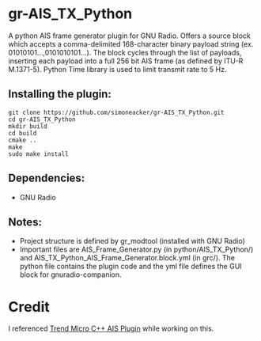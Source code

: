 # gr-AIS_TX_Python
A python AIS frame generator plugin for GNU Radio. Offers a source block which accepts a comma-delimited 168-character binary payload string (ex. 01010101...,0101010101...). The block cycles through the list of payloads, inserting each payload into a full 256 bit AIS frame (as defined by ITU-R M.1371-5). Python Time library is used to limit transmit rate to 5 Hz. 

## Installing the plugin:
```
git clone https://github.com/simoneacker/gr-AIS_TX_Python.git
cd gr-AIS_TX_Python
mkdir build
cd build
cmake ..
make
sudo make install
```

## Dependencies:
- GNU Radio

## Notes:
- Project structure is defined by gr_modtool (installed with GNU Radio)
- Important files are AIS_Frame_Generator.py (in python/AIS_TX_Python/) and AIS_TX_Python_AIS_Frame_Generator.block.yml (in grc/). The python file contains the plugin code and the yml file defines the GUI block for gnuradio-companion.

# Credit
I referenced [Trend Micro C++ AIS Plugin](https://github.com/trendmicro/ais) while working on this.
